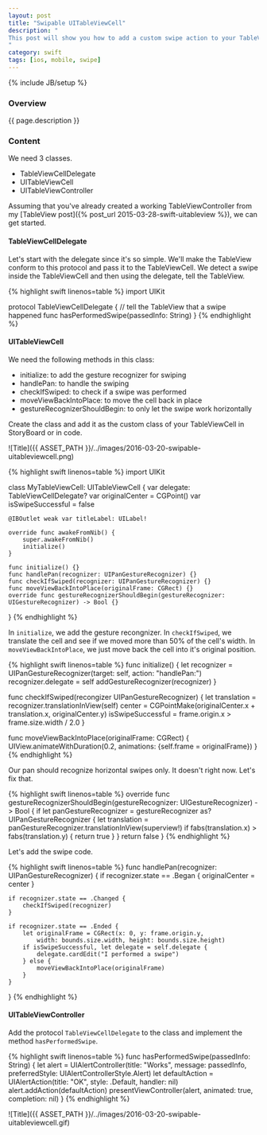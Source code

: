 ```yaml
---
layout: post
title: "Swipable UITableViewCell"
description: "
This post will show you how to add a custom swipe action to your TableViewCells. I was trying out [Ray's guide to swipable cells](https://www.raywenderlich.com/77974/making-a-gesture-driven-to-do-list-app-like-clear-in-swift-part-1) and wanted to make a post that about the least amount of code needed to make a swipable cell.
"
category: swift
tags: [ios, mobile, swipe]
---
```

{% include JB/setup %}

<!-- Overview -->
<h3>Overview</h3>

{{ page.description }}

<!-- Content -->
<h3>Content</h3>

We need 3 classes.

- TableViewCellDelegate
- UITableViewCell
- UITableViewController

Assuming that you've already created a working TableViewController from my [TableView post]({% post_url 2015-03-28-swift-uitableview %}), we can get started.



<!-- TableViewCellDelegate -->
<h4>TableViewCellDelegate</h4>

Let's start with the delegate since it's so simple. We'll make the TableView conform to this protocol and pass it to the TableViewCell. We detect a swipe inside the TableViewCell and then using the delegate, tell the TableView.

<!-- Code _______________________________________-->
{% highlight swift linenos=table %}
import UIKit

protocol TableViewCellDelegate {
    // tell the TableView that a swipe happened
    func hasPerformedSwipe(passedInfo: String)
}
{% endhighlight %}
<!-- /Code ^^^^^^^^^^^^^^^^^^^^^^^^^^^^^^^^^^^^^^-->



<!-- UITableViewCell -->
<h4>UITableViewCell</h4>

We need the following methods in this class:

- initialize: to add the gesture recognizer for swiping
- handlePan: to handle the swiping
- checkIfSwiped: to check if a swipe was performed
- moveViewBackIntoPlace: to move the cell back in place
- gestureRecognizerShouldBegin: to only let the swipe work horizontally

Create the class and add it as the custom class of your TableViewCell in StoryBoard or in code.

![Title]({{ ASSET_PATH }}/../images/2016-03-20-swipable-uitableviewcell.png)

<!-- Code _______________________________________-->
{% highlight swift linenos=table %}
import UIKit

class MyTableViewCell: UITableViewCell {
    var delegate: TableViewCellDelegate?
    var originalCenter = CGPoint()
    var isSwipeSuccessful = false

    @IBOutlet weak var titleLabel: UILabel!

    override func awakeFromNib() {
        super.awakeFromNib()
        initialize()
    }

    func initialize() {}
    func handlePan(recognizer: UIPanGestureRecognizer) {}
    func checkIfSwiped(recognizer: UIPanGestureRecognizer) {}
    func moveViewBackIntoPlace(originalFrame: CGRect) {}
    override func gestureRecognizerShouldBegin(gestureRecognizer: UIGestureRecognizer) -> Bool {}
}
{% endhighlight %}
<!-- /Code ^^^^^^^^^^^^^^^^^^^^^^^^^^^^^^^^^^^^^^-->



In `initialize`, we add the gesture recongnizer. In `checkIfSwiped`, we translate the cell and see if we moved more than 50% of the cell's width. In `moveViewBackIntoPlace`, we just move back the cell into it's original position.

<!-- Code _______________________________________-->
{% highlight swift linenos=table %}
func initialize() {
    let recognizer = UIPanGestureRecognizer(target: self, action: "handlePan:")
    recognizer.delegate = self
    addGestureRecognizer(recognizer)
}

func checkIfSwiped(recongizer UIPanGestureRecognizer) {
    let translation = recognizer.translationInView(self)
    center = CGPointMake(originalCenter.x + translation.x, originalCenter.y)
    isSwipeSuccessful = frame.origin.x > frame.size.width / 2.0
}

func moveViewBackIntoPlace(originalFrame: CGRect) {
    UIView.animateWithDuration(0.2, animations: {self.frame = originalFrame})
}
{% endhighlight %}
<!-- /Code ^^^^^^^^^^^^^^^^^^^^^^^^^^^^^^^^^^^^^^-->



Our pan should recognize horizontal swipes only. It doesn't right now. Let's fix that.

<!-- Code _______________________________________-->
{% highlight swift linenos=table %}
override func gestureRecognizerShouldBegin(gestureRecognizer: UIGestureRecognizer) -> Bool {
    if let panGestureRecognizer = gestureRecognizer as? UIPanGestureRecognizer {
        let translation = panGestureRecognizer.translationInView(superview!)
        if fabs(translation.x) > fabs(translation.y) {
            return true
        }
    }
    return false
}
{% endhighlight %}
<!-- /Code ^^^^^^^^^^^^^^^^^^^^^^^^^^^^^^^^^^^^^^-->



Let's add the swipe code.

<!-- Code _______________________________________-->
{% highlight swift linenos=table %}
func handlePan(recognizer: UIPanGestureRecognizer) {
    if recognizer.state == .Began {
        originalCenter = center
    }
    
    if recognizer.state == .Changed {
        checkIfSwiped(recognizer)
    }

    if recognizer.state == .Ended {
        let originalFrame = CGRect(x: 0, y: frame.origin.y,
            width: bounds.size.width, height: bounds.size.height)
        if isSwipeSuccessful, let delegate = self.delegate {
            delegate.cardEdit("I performed a swipe")
        } else {
            moveViewBackIntoPlace(originalFrame)
        }
    }
}
{% endhighlight %}
<!-- /Code ^^^^^^^^^^^^^^^^^^^^^^^^^^^^^^^^^^^^^^-->




<!-- UITableViewController -->
<h4>UITableViewController</h4>

Add the protocol `TableViewCellDelegate` to the class and implement the method `hasPerformedSwipe`.

<!-- Code _______________________________________-->
{% highlight swift linenos=table %}
func hasPerformedSwipe(passedInfo: String) {
    let alert = UIAlertController(title: "Works", 
                        message: passedInfo, 
                        preferredStyle: UIAlertControllerStyle.Alert)
    let defaultAction = UIAlertAction(title: "OK", style: .Default, handler: nil)
    alert.addAction(defaultAction)
    presentViewController(alert, animated: true, completion: nil)
}
{% endhighlight %}
<!-- /Code ^^^^^^^^^^^^^^^^^^^^^^^^^^^^^^^^^^^^^^-->


![Title]({{ ASSET_PATH }}/../images/2016-03-20-swipable-uitableviewcell.gif)